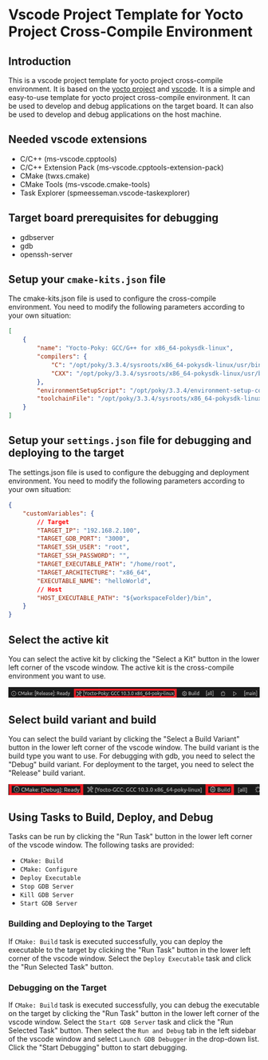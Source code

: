 # Vscode Project Template for Yocto Project Cross-Compile Environment
## Introduction
This is a vscode project template for yocto project cross-compile environment. It is based on the [yocto project](https://www.yoctoproject.org/) and [vscode](https://code.visualstudio.com/). It is a simple and easy-to-use template for yocto project cross-compile environment. It can be used to develop and debug applications on the target board. It can also be used to develop and debug applications on the host machine.

## Needed vscode extensions
- C/C++ (ms-vscode.cpptools)
- C/C++ Extension Pack (ms-vscode.cpptools-extension-pack)
- CMake (twxs.cmake)
- CMake Tools (ms-vscode.cmake-tools)
- Task Explorer (spmeesseman.vscode-taskexplorer)

## Target board prerequisites for debugging
- gdbserver
- gdb
- openssh-server

## Setup your `cmake-kits.json` file
The cmake-kits.json file is used to configure the cross-compile environment. You need to modify the following parameters according to your own situation:
```json
[
    {
        "name": "Yocto-Poky: GCC/G++ for x86_64-pokysdk-linux",
        "compilers": {
            "C": "/opt/poky/3.3.4/sysroots/x86_64-pokysdk-linux/usr/bin/x86_64-poky-linux/x86_64-poky-linux-gcc",
            "CXX": "/opt/poky/3.3.4/sysroots/x86_64-pokysdk-linux/usr/bin/x86_64-poky-linux/x86_64-poky-linux-g++"
        },
        "environmentSetupScript": "/opt/poky/3.3.4/environment-setup-corei7-64-poky-linux",
        "toolchainFile": "/opt/poky/3.3.4/sysroots/x86_64-pokysdk-linux/usr/share/cmake/OEToolchainConfig.cmake"
    }
]
```
## Setup your `settings.json` file for debugging and deploying to the target
The settings.json file is used to configure the debugging and deployment environment. You need to modify the following parameters according to your own situation:

```json
{
    "customVariables": {
        // Target
        "TARGET_IP": "192.168.2.100",
        "TARGET_GDB_PORT": "3000",
        "TARGET_SSH_USER": "root",
        "TARGET_SSH_PASSWORD": "",
        "TARGET_EXECUTABLE_PATH": "/home/root",
        "TARGET_ARCHITECTURE": "x86_64",
        "EXECUTABLE_NAME": "helloWorld",
        // Host
        "HOST_EXECUTABLE_PATH": "${workspaceFolder}/bin",
    }
}
```

## Select the active kit
You can select the active kit by clicking the "Select a Kit" button in the lower left corner of the vscode window. The active kit is the cross-compile environment you want to use.
<p align="center"><img src="docs/resources/cmake_kit_selection.png" alt="CMake Kit Selection" width="600"/></p>

## Select build variant and build
You can select the build variant by clicking the "Select a Build Variant" button in the lower left corner of the vscode window. The build variant is the build type you want to use.
For debugging with gdb, you need to select the "Debug" build variant. For deployment to the target, you need to select the "Release" build variant.
<p align="center"><img src="docs/resources/cmake_build_variant.png" alt="CMake Kit Selection" width="600"/></p>

## Using Tasks to Build, Deploy, and Debug
Tasks can be run by clicking the "Run Task" button in the lower left corner of the vscode window. The following tasks are provided:
- `CMake: Build`
- `CMake: Configure`
- `Deploy Executable`
- `Stop GDB Server`
- `Kill GDB Server`
- `Start GDB Server`

### Building and Deploying to the Target
If `CMake: Build` task is executed successfully, you can deploy the executable to the target by clicking the "Run Task" button in the lower left corner of the vscode window. Select the `Deploy Executable` task and click the "Run Selected Task" button.

### Debugging on the Target
If `CMake: Build` task is executed successfully, you can debug the executable on the target by clicking the "Run Task" button in the lower left corner of the vscode window. Select the `Start GDB Server` task and click the "Run Selected Task" button. Then select the `Run and Debug` tab in the left sidebar of the vscode window and select `Launch GDB Debugger` in the drop-down list. Click the "Start Debugging" button to start debugging.